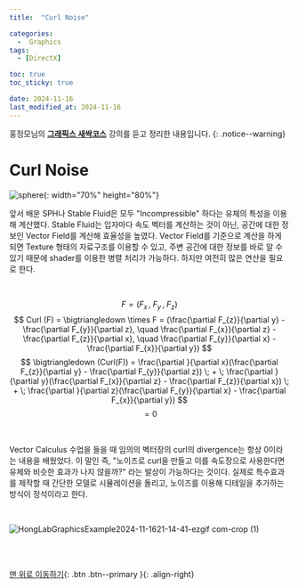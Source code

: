 ```yaml
---
title:  "Curl Noise" 

categories:
  -  Graphics
tags:
  - [DirectX]

toc: true
toc_sticky: true

date: 2024-11-16
last_modified_at: 2024-11-16
---
```



홍정모님의 **[그래픽스 새싹코스](https://honglab.co.kr/)** 강의를 듣고 정리한 내용입니다.
{: .notice--warning}


# Curl Noise

![sphere](https://github.com/user-attachments/assets/6aa67438-444f-422a-8a6d-1a7c547d2218){: width="70%" height="80%"}


앞서 배운 SPH나 Stable Fluid은 모두 "Incompressible" 하다는 유체의 특성을 이용해 계산했다. Stable Fluid는 입자마다 속도 벡터를 계산하는 것이 아닌, 공간에 대한 정보인 Vector Field를 계산해 효율성을 높였다. Vector Field를 기준으로 계산을 하게 되면 Texture 형태의 자료구조를 이용할 수 있고, 주변 공간에 대한 정보를 바로 알 수 있기 때문에 shader를 이용한 병렬 처리가 가능하다. 하지만 여전히 많은 연산을 필요로 한다. 

<br>

$$ F = (F_{x} \, , \; F_{y} \, , \; F_{z}) $$
$$ Curl (F) = \bigtriangledown \times F  = (\frac{\partial F_{z}}{\partial y} - \frac{\partial F_{y}}{\partial z}, \quad \frac{\partial F_{x}}{\partial z} - \frac{\partial F_{z}}{\partial x}, \quad \frac{\partial F_{y}}{\partial x} - \frac{\partial F_{x}}{\partial y}) $$
$$ \bigtriangledown (Curl(F)) = \frac{\partial }{\partial x}(\frac{\partial F_{z}}{\partial y} - \frac{\partial F_{y}}{\partial z}) \; + \; \frac{\partial }{\partial y}(\frac{\partial F_{x}}{\partial z} - \frac{\partial F_{z}}{\partial x}) \; + \; \frac{\partial }{\partial z}(\frac{\partial F_{y}}{\partial x} - \frac{\partial F_{x}}{\partial y}) $$
$$ = 0 $$

<br>

Vector Calculus 수업을 들을 때 임의의 벡터장의 curl의 divergence는 항상 0이라는 내용을 배웠었다. 이 말인 즉, "노이즈로 curl을 만들고 이를 속도장으로 사용한다면 유체와 비슷한 효과가 나지 않을까?" 라는 발상이 가능하다는 것이다. 실제로 특수효과를 제작할 때 간단한 모델로 시뮬레이션을 돌리고, 노이즈를 이용해 디테일을 추가하는 방식이 정석이라고 한다. 


<br>

![HongLabGraphicsExample2024-11-1621-14-41-ezgif com-crop (1)](https://github.com/user-attachments/assets/7c3b75de-f066-4936-a00a-5027535b13a9)

<br>
<br>


[맨 위로 이동하기](#){: .btn .btn--primary }{: .align-right}